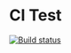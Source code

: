 # CI Test

[![Build status](https://ci.appveyor.com/api/projects/status/482knovkunte8hd5?svg=true)](https://ci.appveyor.com/project/slowpokiss/events)